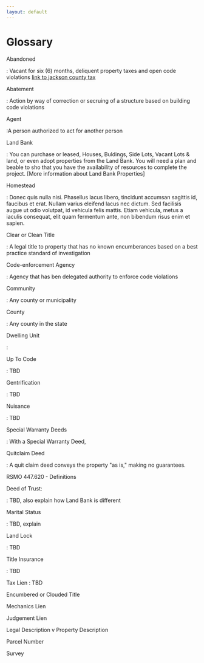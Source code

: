 ```yaml
---
layout: default
---
```


Glossary
========

Abandoned 

: Vacant for six (6) months, deliquent property taxes and open code violations
[link to jackson county tax](http:...... )


Abatement

: Action by way of correction or secruing of a structure based on building code violations


Agent

:A person authorized to act for another person



Land Bank

: You can purchase or leased, Houses, Buldings, Side Lots, Vacant Lots & land,  or even adopt properties from the Land Bank.  You will need a plan and beable to sho that you have the availability of resources to complete the project.  [More information about Land Bank Properties]


Homestead

: Donec quis nulla nisi. Phasellus lacus libero, tincidunt accumsan sagittis id, faucibus et erat. Nullam varius eleifend lacus nec dictum. Sed facilisis augue ut odio volutpat, id vehicula felis mattis. Etiam vehicula, metus a iaculis consequat, elit quam fermentum ante, non bibendum risus enim et sapien.


 Clear or Clean Title
 
: A legal title to property that has no known encumberances based on a best practice standard of investigation
 

Code-enforcement Agency

: Agency that has ben delegated authority to enforce code violations


Community

: Any county or municipality


County

: Any county in the state


Dwelling Unit

: 


Up To Code

: TBD


Gentrification

: TBD


Nuisance

: TBD


Special Warranty Deeds

: With a Special Warranty Deed, 


Quitclaim Deed

: A quit claim deed conveys the property "as is," making no guarantees.


 RSMO 447.620 - Definitions
 
 
 Deed of Trust:
 
 : TBD, also explain how Land Bank is different
 
 
 Marital Status
 
 : TBD, explain 
 
 
 Land Lock
 
 : TBD
 
 
 Title Insurance
 
 : TBD
 
 

 
 Tax Lien
 : TBD
 
 Encumbered or Clouded Title
 
 
 Mechanics Lien
 
 
 Judgement Lien
 

Legal Description v Property Description


Parcel Number


Survey


